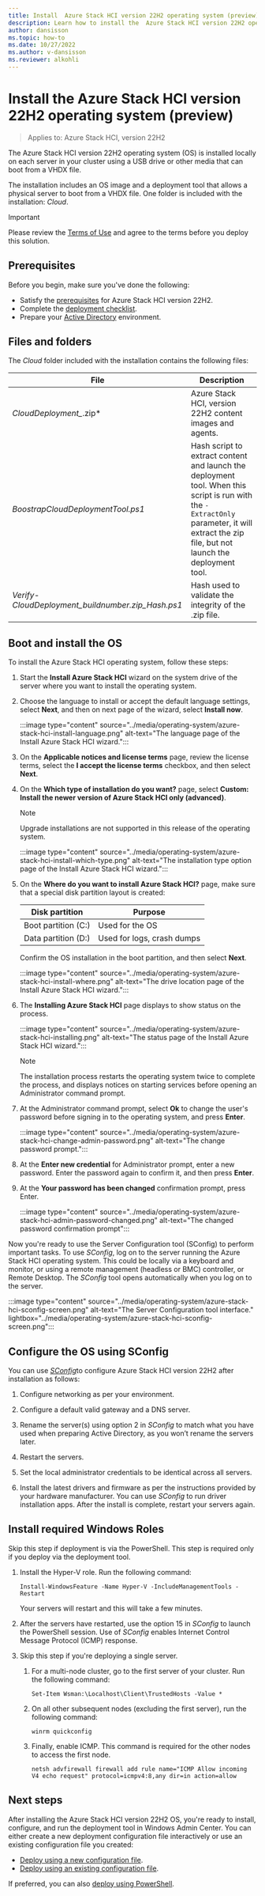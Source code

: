 ```yaml
---
title: Install  Azure Stack HCI version 22H2 operating system (preview)
description: Learn how to install the  Azure Stack HCI version 22H2 operating system on each server of your cluster (preview).
author: dansisson
ms.topic: how-to
ms.date: 10/27/2022
ms.author: v-dansisson
ms.reviewer: alkohli
---
```


# Install the Azure Stack HCI version 22H2 operating system (preview)

> Applies to: Azure Stack HCI, version 22H2

The  Azure Stack HCI version 22H2 operating system (OS) is installed locally on each server in your cluster using a USB drive or other media that can boot from a VHDX file.

The installation includes an OS image and a deployment tool that allows a physical server to boot from a VHDX file. <!--This is different from how Azure Stack HCI has been installed in the past.--> One folder is included with the installation: *Cloud*.

> [!IMPORTANT]
 > Please review the [Terms of Use](https://azure.microsoft.com/support/legal/preview-supplemental-terms/) and agree to the terms before you deploy this solution.

## Prerequisites

Before you begin, make sure you've done the following:

- Satisfy the [prerequisites](deployment-tool-prerequisites.md)  for Azure Stack HCI version 22H2.
- Complete the [deployment checklist](deployment-tool-checklist.md).
- Prepare your [Active Directory](deployment-tool-active-directory.md) environment.

## Files and folders

The *Cloud* folder included with the installation contains the following files:

|File|Description|
|--|--|
|*CloudDeployment_*.zip*|Azure Stack HCI, version 22H2 content images and agents.|
|*BoostrapCloudDeploymentTool.ps1*|Hash script to extract content and launch the deployment tool. When this script is run with the `-ExtractOnly` parameter, it will extract the zip file, but not launch the deployment tool.|
|*Verify-CloudDeployment_buildnumber.zip_Hash.ps1*|Hash used to validate the integrity of the .zip file.|


## Boot and install the OS

<!--You can configure boot from a VHDX file one of two ways:

**Native boot** – Follow the steps to [configure native boot from a VHDX or VHD file](/windows-hardware/manufacture/desktop/boot-to-vhd--native-boot--add-a-virtual-hard-disk-to-the-boot-menu) using the *ServerHCI.vhdx* file. This step requires a bootable WinPE image.

**BCD boot** - Boot configuration data (BCD) allows multiple boot entries and requires you to first install a Windows OS on the physical boot drive, which becomes the first boot entry. You then configure the VHDX boot, which becomes the second boot entry using the *ServerHCI.vhdx* file. 

If using BCD boot, complete the following steps:

1. Copy the *ServerHCI.vhdx* file to the physical boot drive of your server.
1. Run the following command as administrator to attach the VHDX file, select a volume, and assign a drive letter:

    ```powershell
    Diskpart
    Select vdisk file=c:\ServerHCI.vhdx
    Attach vdisk
    List volume
    Select volume 4
    Assign letter=v
    exit
    ```

1. Add a boot entry and run the following command:

    ```Bcdboot v:\windows```

An alternative to setting up multiple BCD entries manually is to use the [Azure Stack Development Kit installer](https://github.com/Azure/AzureStack-Tools/tree/master/Deployment).-->

To install the Azure Stack HCI operating system, follow these steps:

1. Start the **Install Azure Stack HCI** wizard on the system drive of the server where you want to install the operating system.
1. Choose the language to install or accept the default language settings, select **Next**, and then on next page of the wizard, select **Install now**.

    :::image type="content" source="../media/operating-system/azure-stack-hci-install-language.png" alt-text="The language page of the Install Azure Stack HCI wizard.":::

1. On the **Applicable notices and license terms** page, review the license terms, select the **I accept the license terms** checkbox, and then select **Next**.
1. On the **Which type of installation do you want?** page, select **Custom: Install the newer version of Azure Stack HCI only (advanced)**.

    > [!NOTE]
    > Upgrade installations are not supported in this release of the operating system.

    :::image type="content" source="../media/operating-system/azure-stack-hci-install-which-type.png" alt-text="The installation type option page of the Install Azure Stack HCI wizard.":::

1. On the **Where do you want to install Azure Stack HCI?** page, make sure that a special disk partition layout is created:

    | Disk partition         | Purpose                  |
    |------------------------|--------------------------|
    | Boot partition (C:)    |Used for the OS           |
    | Data partition (D:)    |Used for logs, crash dumps |

    Confirm the OS installation in the boot partition, and then select **Next**.
    

    :::image type="content" source="../media/operating-system/azure-stack-hci-install-where.png" alt-text="The drive location page of the Install Azure Stack HCI wizard.":::

1. The **Installing Azure Stack HCI** page displays to show status on the process.

    :::image type="content" source="../media/operating-system/azure-stack-hci-installing.png" alt-text="The status page of the Install Azure Stack HCI wizard.":::

    > [!NOTE]
    > The installation process restarts the operating system twice to complete the process, and displays notices on starting services before opening an Administrator command prompt.

1. At the Administrator command prompt, select **Ok** to change the user's password before signing in to the operating system, and press **Enter**.

    :::image type="content" source="../media/operating-system/azure-stack-hci-change-admin-password.png" alt-text="The change password prompt.":::

1. At the **Enter new credential** for Administrator prompt, enter a new password. Enter the password again to confirm it, and then press **Enter**.
1. At the **Your password has been changed** confirmation prompt, press Enter.

    :::image type="content" source="../media/operating-system/azure-stack-hci-admin-password-changed.png" alt-text="The changed password confirmation prompt":::

Now you're ready to use the Server Configuration tool (SConfig) to perform important tasks. To use *SConfig*, log on to the server running the Azure Stack HCI operating system. This could be locally via a keyboard and monitor, or using a remote management (headless or BMC) controller, or Remote Desktop. The *SConfig* tool opens automatically when you log on to the server.

:::image type="content" source="../media/operating-system/azure-stack-hci-sconfig-screen.png" alt-text="The Server Configuration tool interface." lightbox="../media/operating-system/azure-stack-hci-sconfig-screen.png":::


## Configure the OS using SConfig

You can use [*SConfig*](https://www.powershellgallery.com/packages/SCONFIG/2.0.1)to configure Azure Stack HCI version 22H2 after installation as follows:

1. Configure networking as per your environment.

1. Configure a default valid gateway and a DNS server.

1. Rename the server(s) using option 2 in *SConfig* to match what you have used when preparing Active Directory, as you won’t rename the servers later.

1. Restart the servers.

1. Set the local administrator credentials to be identical across all servers.

1. Install the latest drivers and firmware as per the instructions provided by your hardware manufacturer. You can use *SConfig* to run driver installation apps. After the install is complete, restart your servers again.

## Install required Windows Roles

Skip this step if deployment is via the PowerShell. This step is required only if you deploy via the deployment tool.


1. Install the Hyper-V role. Run the following command: 

    ```azurepowershell
    Install-WindowsFeature -Name Hyper-V -IncludeManagementTools -Restart
    ```

    Your servers will restart and this will take a few minutes.

1. After the servers have restarted, use the option 15 in *SConfig* to launch the PowerShell session. Use of *SConfig* enables Internet Control Message Protocol (ICMP) response.

1. Skip this step if you're deploying a single server.
    1. For a multi-node cluster, go to the first server of your cluster. Run the following command:

        ```azurepowershell
        Set-Item Wsman:\Localhost\Client\TrustedHosts -Value *
        ```
    1. On all other subsequent nodes (excluding the first server), run the following command:

        ```azurepowershell
        winrm quickconfig
        ```

    1. Finally, enable ICMP. This command is required for the other nodes to access the first node. 
    
        ```azurepowershell
        netsh advfirewall firewall add rule name="ICMP Allow incoming V4 echo request" protocol=icmpv4:8,any dir=in action=allow
        ```

## Next steps

After installing the Azure Stack HCI version 22H2 OS, you're ready to install, configure, and run the deployment tool in Windows Admin Center. You can either create a new deployment configuration file interactively or use an existing configuration file you created:

- [Deploy using a new configuration file](deployment-tool-new-file.md).
- [Deploy using an existing configuration file](deployment-tool-existing-file.md).

If preferred, you can also [deploy using PowerShell](deployment-tool-powershell.md).